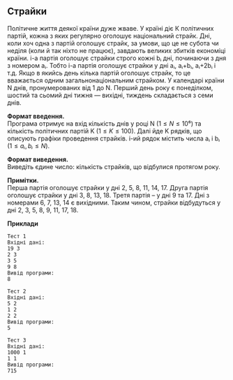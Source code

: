 ## Страйки
Політичне життя деякої країни дуже жваве. У країні діє К політичних партій, кожна з яких 
регулярно оголошує національний страйк. Дні, коли хоч одна з партій оголошує страйк, за умови, 
що це не субота чи неділя (коли й так ніхто не працює), завдають великих збитків економіці країни. 
i-а партія оголошує страйки строго кожні bᵢ дні, починаючи з дня з номером aᵢ. Тобто i-а партія 
оголошує страйки у дні aᵢ, aᵢ+bᵢ, aᵢ+2bᵢ і т.д. Якщо в якийсь день кілька партій оголошує страйк, 
то це вважається одним загальнонаціональним страйком. У календарі країни N днів, пронумерованих 
від 1 до N. Перший день року є понеділком, шостий та сьомий дні тижня — вихідні, тиждень складається 
з семи днів.

**Формат введення.**  
Програма отримує на вхід кількість днів у році N ($1≤N≤10⁶$) та кількість 
політичних партій K ($1≤K≤100$). Далі йде K рядків, що описують графіки проведення страйків. 
i-ий рядок містить числа aᵢ і bᵢ ($1≤aᵢ, bᵢ≤N$).

**Формат виведення.**  
Виведіть єдине число: кількість страйків, що відбулися протягом року.

**Примітки.**  
Перша партія оголошує страйки у дні 2, 5, 8, 11, 14, 17. Друга партія оголошує страйки у дні 
3, 8, 13, 18. Третя партія – у дні 9 та 17. Дні з номерами 6, 7, 13, 14 є вихідними. Таким чином, 
страйки відбудуться у дні 2, 3, 5, 8, 9, 11, 17, 18.

**Приклади**
```
Тест 1
Вхідні дані:
19 3
2 3
3 5
9 8
Вивід програми:
8

Тест 2
Вхідні дані:
5 2
1 2
2 2
Вивід програми:
5

Тест 3
Вхідні дані:
1000 1
1 1
Вивід програми:
715
```